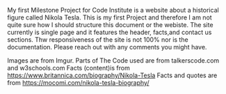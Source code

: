 My first Milestone Project for Code Institute is a website about a historical figure called Nikola Tesla. This is my first Project and therefore I am not quite sure how I should structure this document or the webiste. The site currently is single page and it features the header, facts,and contact us sections. Thw responsiveness of the site is not 100% nor is the documentation. Please reach out with any comments you might have.

Images are from Imgur. Parts of The Code used are from talkerscode.com and w3schools.com Facts (content)is from https://www.britannica.com/biography/Nikola-Tesla Facts and quotes are from https://mocomi.com/nikola-tesla-biography/
